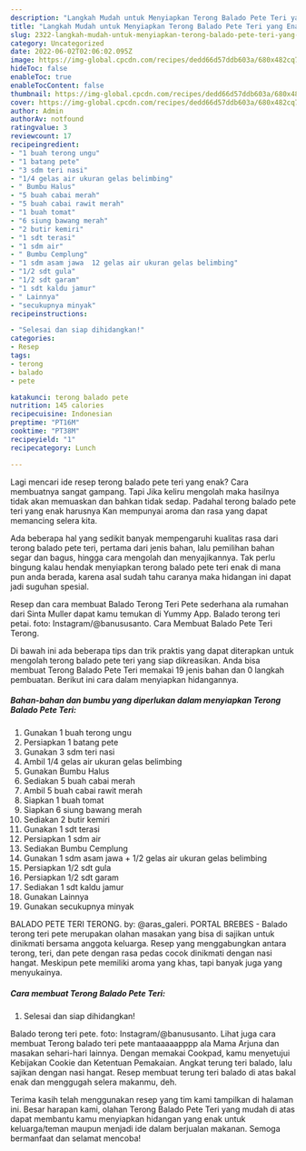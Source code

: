 ```yaml
---
description: "Langkah Mudah untuk Menyiapkan Terong Balado Pete Teri yang Enak Banget"
title: "Langkah Mudah untuk Menyiapkan Terong Balado Pete Teri yang Enak Banget"
slug: 2322-langkah-mudah-untuk-menyiapkan-terong-balado-pete-teri-yang-enak-banget
category: Uncategorized
date: 2022-06-02T02:06:02.095Z
image: https://img-global.cpcdn.com/recipes/dedd66d57ddb603a/680x482cq70/terong-balado-pete-teri-foto-resep-utama.jpg
hideToc: false
enableToc: true
enableTocContent: false
thumbnail: https://img-global.cpcdn.com/recipes/dedd66d57ddb603a/680x482cq70/terong-balado-pete-teri-foto-resep-utama.jpg
cover: https://img-global.cpcdn.com/recipes/dedd66d57ddb603a/680x482cq70/terong-balado-pete-teri-foto-resep-utama.jpg
author: Admin
authorAv: notfound
ratingvalue: 3
reviewcount: 17
recipeingredient:
- "1 buah terong ungu"
- "1 batang pete"
- "3 sdm teri nasi"
- "1/4 gelas air ukuran gelas belimbing"
- " Bumbu Halus"
- "5 buah cabai merah"
- "5 buah cabai rawit merah"
- "1 buah tomat"
- "6 siung bawang merah"
- "2 butir kemiri"
- "1 sdt terasi"
- "1 sdm air"
- " Bumbu Cemplung"
- "1 sdm asam jawa  12 gelas air ukuran gelas belimbing"
- "1/2 sdt gula"
- "1/2 sdt garam"
- "1 sdt kaldu jamur"
- " Lainnya"
- "secukupnya minyak"
recipeinstructions:

- "Selesai dan siap dihidangkan!"
categories:
- Resep
tags:
- terong
- balado
- pete

katakunci: terong balado pete 
nutrition: 145 calories
recipecuisine: Indonesian
preptime: "PT16M"
cooktime: "PT38M"
recipeyield: "1"
recipecategory: Lunch

---
```



Lagi mencari ide resep terong balado pete teri yang enak? Cara membuatnya sangat gampang. Tapi Jika keliru mengolah maka hasilnya tidak akan memuaskan dan bahkan tidak sedap. Padahal terong balado pete teri yang enak harusnya Kan mempunyai aroma dan rasa yang dapat memancing selera kita.


Ada beberapa hal yang sedikit banyak mempengaruhi kualitas rasa dari terong balado pete teri, pertama dari jenis bahan, lalu pemilihan bahan segar dan bagus, hingga cara mengolah dan menyajikannya. Tak perlu bingung kalau hendak menyiapkan terong balado pete teri enak di mana pun anda berada, karena asal sudah tahu caranya maka hidangan ini dapat jadi suguhan spesial.

Resep dan cara membuat Balado Terong Teri Pete sederhana ala rumahan dari Sinta Muller dapat kamu temukan di Yummy App. Balado terong teri petai. foto: Instagram/@banususanto. Cara Membuat Balado Pete Teri Terong.


Di bawah ini ada beberapa tips dan trik praktis yang dapat diterapkan untuk mengolah terong balado pete teri yang siap dikreasikan. Anda bisa membuat Terong Balado Pete Teri memakai 19 jenis bahan dan 0 langkah pembuatan. Berikut ini cara dalam menyiapkan hidangannya.

<!--inarticleads1-->

##### Bahan-bahan dan bumbu yang diperlukan dalam menyiapkan Terong Balado Pete Teri:

1. Gunakan 1 buah terong ungu
1. Persiapkan 1 batang pete
1. Gunakan 3 sdm teri nasi
1. Ambil 1/4 gelas air ukuran gelas belimbing
1. Gunakan  Bumbu Halus
1. Sediakan 5 buah cabai merah
1. Ambil 5 buah cabai rawit merah
1. Siapkan 1 buah tomat
1. Siapkan 6 siung bawang merah
1. Sediakan 2 butir kemiri
1. Gunakan 1 sdt terasi
1. Persiapkan 1 sdm air
1. Sediakan  Bumbu Cemplung
1. Gunakan 1 sdm asam jawa + 1/2 gelas air ukuran gelas belimbing
1. Persiapkan 1/2 sdt gula
1. Persiapkan 1/2 sdt garam
1. Sediakan 1 sdt kaldu jamur
1. Gunakan  Lainnya
1. Gunakan secukupnya minyak


BALADO PETE TERI TERONG. by: @aras_galeri. PORTAL BREBES - Balado terong teri pete merupakan olahan masakan yang bisa di sajikan untuk dinikmati bersama anggota keluarga. Resep yang menggabungkan antara terong, teri, dan pete dengan rasa pedas cocok dinikmati dengan nasi hangat. Meskipun pete memiliki aroma yang khas, tapi banyak juga yang menyukainya. 

<!--inarticleads2-->

##### Cara membuat Terong Balado Pete Teri:


1. Selesai dan siap dihidangkan!

Balado terong teri pete. foto: Instagram/@banususanto. Lihat juga cara membuat Terong balado teri pete mantaaaaapppp ala Mama Arjuna dan masakan sehari-hari lainnya. Dengan memakai Cookpad, kamu menyetujui Kebijakan Cookie dan Ketentuan Pemakaian. Angkat terung teri balado, lalu sajikan dengan nasi hangat. Resep membuat terung teri balado di atas bakal enak dan menggugah selera makanmu, deh. 

Terima kasih telah menggunakan resep yang tim kami tampilkan di halaman ini. Besar harapan kami, olahan Terong Balado Pete Teri yang mudah di atas dapat membantu kamu menyiapkan hidangan yang enak untuk keluarga/teman maupun menjadi ide dalam berjualan makanan. Semoga bermanfaat dan selamat mencoba!
